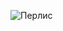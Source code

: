 ![Перлис]([http://www.plantuml.com/plantuml/png/SoWkIImgAStDuNBAJrBGjLDmpCbCJbMmKiX8pSd9vt98pKi1IW80](https://mermaid-js.github.io/mermaid-live-editor/edit#pako:eNo1js9Kw0AQh19lmZNCGvpn06R7ENT6BHqy6WFJUhtskrImaE0DtggiFK96Eh8hgsEitr7C7Bs5rXZP85v59pvJwUv8AAQMRsm1N5QqZeys68aM3mEPX3Cl73Gt7_AbSz3HJX5h2We12sEUX_FdP2KFK-pWTM8YzdbE_eiFfiK2ol-Up-xoD9-wxA_yzPRcL_b_9RsNO-7hMw1Ji5_6Ybtg2QcDokBFMvTpsnyDu5AOgyhwQVDpS3XpghsXxGVjX6bBiR-miQKRqiwwQGZpcjqJvV3-Y7qhvFAyAjGQoyvqjmV8niTRDqIIIocbEA3bNrnDbctu8abTcurcgAkIx7Qt3u5YHd6wm7zZtgoDbreCumkVv4tvic0))
